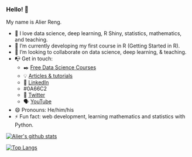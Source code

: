 ### Hello! 👋 
My name is Alier Reng.

- :open_book: I love data science, deep learning, R Shiny, statistics, mathematics, and teaching.
- 🌱 I’m currently developing my first course in R (Getting Started in R).
- 👯 I’m looking to collaborate on data science, deep learning, & teaching.
- :mailbox_with_no_mail: Get in touch: 
  - :black_nib: [Free Data Science Courses](https://jongleiinstitute.com)
  - :bulb: [Articles & tutorials](https;//alierwaidatascience.com)
  - :office: [LinkedIn](https://www.linkedin.com/in/tongakuot/)
  - #0A66C2
  - :office: [Twitter](https://www.twitter.com/in/tongakuot/)
  - :speaking_head: [YouTube](https://www.youtube.com/channel/UCT3PkcWAD0MC3SpB9Wi0xnw)
- 😄 Pronouns: He/him/his
- ⚡ Fun fact: web development, learning mathematics and statistics with Python.

              
[![Alier's github stats](https://github-readme-stats.vercel.app/api?username=tongakuot&count_private=true&show_icons=true&theme=radical&hide_rank=false)](https://github.com/anuraghazra/github-readme-stats)

[![Top Langs](https://github-readme-stats.vercel.app/api/top-langs/?username=tongakuot)](https://github.com/tongakuot/github-readme-stats)
